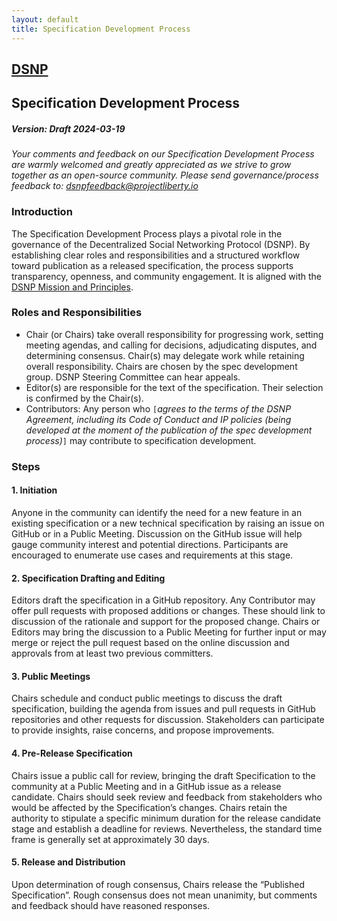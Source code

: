 ```yaml
---
layout: default
title: Specification Development Process
---
```

<h2><a href="index.html" class="logo">DSNP</a></h2>

## Specification Development Process

##### Version: Draft 2024-03-19

<i>Your comments and feedback on our Specification Development Process are warmly welcomed and greatly appreciated as we strive to grow together as an open-source community.
Please send governance/process feedback to: [dsnpfeedback@projectliberty.io](mailto:dsnpfeedback@projectliberty.io)</i>

### Introduction

The Specification Development Process plays a pivotal role in the governance of the Decentralized Social Networking Protocol (DSNP).
By establishing clear roles and responsibilities and a structured workflow toward publication as a released specification, the process supports transparency, openness, and community engagement.
It is aligned with the [DSNP Mission and Principles](./mission-principles.md).

### Roles and Responsibilities

- Chair (or Chairs) take overall responsibility for progressing work, setting meeting agendas, and calling for decisions, adjudicating disputes, and determining consensus. Chair(s) may delegate work while retaining overall responsibility. Chairs are chosen by the spec development group. DSNP Steering Committee can hear appeals.
- Editor(s) are responsible for the text of the specification. Their selection is confirmed by the Chair(s).
- Contributors: Any person who `[`_agrees to the terms of the DSNP Agreement, including its Code of Conduct and IP policies (being developed at the moment of the publication of the spec development process)_`]` may contribute to specification development.

### Steps

#### 1. Initiation

Anyone in the community can identify the need for a new feature in an existing specification or a new technical specification by raising an issue on GitHub or in a Public Meeting.
Discussion on the GitHub issue will help gauge community interest and potential directions.
Participants are encouraged to enumerate use cases and requirements at this stage. 

#### 2. Specification Drafting and Editing

Editors draft the specification in a GitHub repository.
Any Contributor may offer pull requests with proposed additions or changes.
These should link to discussion of the rationale and support for the proposed change.
Chairs or Editors may bring the discussion to a Public Meeting for further input or may merge or reject the pull request based on the online discussion and approvals from at least two previous committers. 

#### 3. Public Meetings
Chairs schedule and conduct public meetings to discuss the draft specification, building the agenda from issues and pull requests in GitHub repositories and other requests for discussion.
Stakeholders can participate to provide insights, raise concerns, and propose improvements.

#### 4. Pre-Release Specification
Chairs issue a public call for review, bringing the draft Specification to the community at a Public Meeting and in a GitHub issue as a release candidate.
Chairs should seek review and feedback from stakeholders who would be affected by the Specification’s changes.
Chairs retain the authority to stipulate a specific minimum duration for the release candidate stage and establish a deadline for reviews.
Nevertheless, the standard time frame is generally set at approximately 30 days.

#### 5. Release and Distribution
Upon determination of rough consensus, Chairs release the “Published Specification”. 
Rough consensus does not mean unanimity, but comments and feedback should have reasoned responses.
